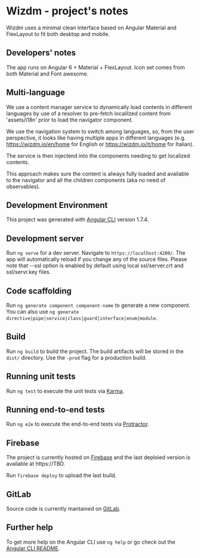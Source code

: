 # Wizdm - project's notes

Wizdm uses a minimal clean interface based on Angular Material and FlexLayout to fit both desktop and mobile.

## Developers' notes

The app runs on Angular 6 + Material + FlexLayout.
Icon set comes from both Material and Font awesome.

## Multi-language

We use a content manager service to dynamically load contents in different languages by use of a resolver to pre-fetch localilzed content from 'assets/i18n' prior to load the navigator component.

We use the navigation system to switch among languages, so, from the user perspective, it looks like having multiple apps in different languages (e.g. https://wizdm.io/en/home for English or https://wizdm.io/it/home for Italian).

The service is then injectend into the components needing to get localized contents.  

This approach makes sure the content is always fully loaded and available to the navigator and all the children components (aka no need of observables).

## Development Environment

This project was generated with [Angular CLI](https://github.com/angular/angular-cli) version 1.7.4.

## Development server

Run `ng serve` for a dev server. Navigate to `https://localhost:4200/`. The app will automatically reload if you change any of the source files.
Please note that --ssl option is enabled by default using local ssl/server.crt and ssl/servr.key files.

## Code scaffolding

Run `ng generate component component-name` to generate a new component. You can also use `ng generate directive|pipe|service|class|guard|interface|enum|module`.

## Build

Run `ng build` to build the project. The build artifacts will be stored in the `dist/` directory. Use the `-prod` flag for a production build.

## Running unit tests

Run `ng test` to execute the unit tests via [Karma](https://karma-runner.github.io).

## Running end-to-end tests

Run `ng e2e` to execute the end-to-end tests via [Protractor](http://www.protractortest.org/).

## Firebase

The project is currently hosted on [Firebase](https://firebase.google.com/) and the last deploied version is available at https://TBD.

Run `firebase deploy` to upload the last build.

## GitLab

Source code is currently mantained on [GitLab](https://gitlab.com).

## Further help

To get more help on the Angular CLI use `ng help` or go check out the [Angular CLI README](https://github.com/angular/angular-cli/blob/master/README.md).
